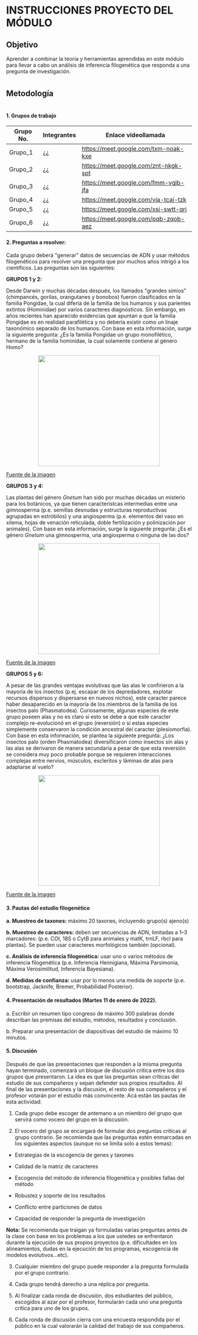 # INSTRUCCIONES PROYECTO DEL MÓDULO

## Objetivo

Aprender a combinar la teoría y herramientas aprendidas en este módulo para llevar a cabo un análisis de inferencia filogenética que responda a una pregunta de investigación.

#

## Metodología

#

#### 1. Grupos de trabajo

|Grupo No.|Integrantes|Enlace videollamada|
|---|---|---|
Grupo_1|¿¿|https://meet.google.com/txm-noak-kxe|
Grupo_2|¿¿ |https://meet.google.com/znt-nkgk-spt|
Grupo_3|¿¿|https://meet.google.com/fmm-vgjb-jfa|
Grupo_4|¿¿|https://meet.google.com/vja-tcaj-tzk|
Grupo_5|¿¿|https://meet.google.com/xsj-swtt-qrj|
Grupo_6|¿¿|https://meet.google.com/pqb-zqob-aez|


#### 2. Preguntas a resolver:

Cada grupo deberá "generar" datos de secuencias de ADN y usar métodos filogenéticos para resolver una pregunta que por muchos años intrigó a los científicos. Las preguntas son las siguientes:
  
**GRUPOS 1 y 2:**

Desde Darwin y muchas décadas después, los llamados "grandes simios" (chimpancés, gorilas, orangutanes y bonobos) fueron clasificados en la familia Pongidae, la cual difería de la familia de los humanos y sus parientes extintos (Hominidae) por varios caracteres diagnósticos. Sin embargo, en años recientes han aparecido evidencias que apuntan a que la familia Pongidae es en realidad parafilética y no debería existir como un linaje taxonómico separado de los humanos. Con base en esta información, surge la siguiente pregunta: ¿Es la familia Pongidae un grupo monofilético, hermano de la familia hominidae, la cual solamente contiene al género Homo?

<p align="center">
  <img src="http://2.bp.blogspot.com/-k6EpooOkiVc/UINAibmlKGI/AAAAAAAAPNI/9dedRrLnbzk/s1600/homino_tree_old.gif" width="330" height="300" />
</p>

[Fuente de la imagen](http://2.bp.blogspot.com/-k6EpooOkiVc/UINAibmlKGI/AAAAAAAAPNI/9dedRrLnbzk/s1600/homino_tree_old.gif)


**GRUPOS 3 y 4:**

Las plantas del género _Gnetum_ han sido por muchas décadas un misterio para los botánicos, ya que tienen característcas intermedias entre una gimnosperma (p.e. semillas desnudas y estructuras reproductivas agrupadas en estróbilos) y una angiosperma (p.e. elementos del vaso en xilema, hojas de venación reticulada, doble fertilización y polinización por animales). Con base en esta información, surge la siguiente pregunta: ¿Es el género _Gnetum_ una gimnosperma, una angiosperma o ninguna de las dos?

<p align="center">
  <img src="https://images.squarespace-cdn.com/content/v1/544591e6e4b0135285aeb5b6/1515445997181-DFSI4XBJNUCU3N0KD8VE/ke17ZwdGBToddI8pDm48kDEDYh4Y0JGhR6hzuwcJ44gUqsxRUqqbr1mOJYKfIPR7LoDQ9mXPOjoJoqy81S2I8N_N4V1vUb5AoIIIbLZhVYxCRW4BPu10St3TBAUQYVKcz6bs2FkMoqlrQIzq4g5ogDqXr_T7rMikH_TfPkEE4wwzGwe9KEhUq6A0DxOZf-75/6863727669_019293fded_b.jpg?format=750w" width="330" height="300" />
</p>

[Fuente de la imagen](https://images.squarespace-cdn.com/content/v1/544591e6e4b0135285aeb5b6/1515445997181-DFSI4XBJNUCU3N0KD8VE/ke17ZwdGBToddI8pDm48kDEDYh4Y0JGhR6hzuwcJ44gUqsxRUqqbr1mOJYKfIPR7LoDQ9mXPOjoJoqy81S2I8N_N4V1vUb5AoIIIbLZhVYxCRW4BPu10St3TBAUQYVKcz6bs2FkMoqlrQIzq4g5ogDqXr_T7rMikH_TfPkEE4wwzGwe9KEhUq6A0DxOZf-75/6863727669_019293fded_b.jpg?format=750w)

**GRUPOS 5 y 6:**

A pesar de las grandes ventajas evolutivas que las alas le confirieron a la mayoría de los insectos (p.ej. escapar de los depredadores, explotar recursos dispersos y dispersarse en nuevos nichos), este caracter parece haber desaparecido en la mayoría de los miembros de la familia de los insectos palo (Phasmatodea). Curiosamente, algunas especies de este grupo poseen alas y no es claro si esto se debe a que este caracter complejo re-evolucionó en el grupo (reversión) o si estas especies simplemente conservaron la condición ancestral del caracter (plesiomorfia). Con base en esta información, se plantea la siguiente pregunta: ¿Los insectos palo (orden Phasmatodea) diversificaron como insectos sin alas y las alas se derivaron de manera secundaria a pesar de que esta reversión se considera muy poco probable porque se requieren interacciones complejas entre nervios, músculos, escleritos y láminas de alas para adaptarse al vuelo? 

<p align="center">
  <img src="https://entomology.k-state.edu/images/insect-orders/from-display-case.jpg" width="330" height="300" />
</p>

[Fuente de la imagen](https://entomology.k-state.edu/extension/4-h-and-youth/Guide-to-Insect-Orders/phasmatodea.html)

#### 3. Pautas del estudio filogenético

**a. Muestreo de taxones:** máximo 20 taxones, incluyendo grupo(s) ajeno(s)

**b. Muestreo de caracteres:** deben ser secuencias de ADN, limitadas a 1–3 marcadores: (p.e. COI, 18S o CytB para animales y matK, trnLF, rbcl para plantas). Se pueden usar caracteres morfológicos también (opcional).

**c. Análisis de inferencia filogenética:** usar uno o varios métodos de inferencia filogenética (p.e. Inferencia Hennigiana, Máxima Parsimonia, Máxima Verosimilitud, Inferencia Bayesiana).

**d. Medidas de confianza:** usar por lo menos una medida de soporte (p.e. bootstrap, Jacknife, Bremer, Probabilidad Posterior).

#### 4. Presentación de resultados (Martes 11 de enero de 2022).

a. Escribir un resumen tipo congreso de máximo 300 palabras donde describan las premisas del estudio, métodos, resultados y conclusión.

b. Preparar una presentación de diapositivas del estudio de máximo 10 minutos.


#### 5. Discusión

Después de que las presentaciones que responden a la misma pregunta hayan terminado, comenzará un bloque de discusión crítica entre los dos grupos que presentaron. La idea es que las preguntas sean críticas del estudio de sus compañeros y sepan defender sus propios resultados. Al final de las presentaciones y la discusión, el resto de sus compañeros y el profesor votarán por el estudio más convincente. Acá están las pautas de esta actividad:

1. Cada grupo debe escoger de antemano a un miembro del grupo que servirá como vocero del grupo en la discusión. 
 
2. El vocero del grupo se encargará de formular dos preguntas críticas al grupo contrario. Se recomienda que las preguntas estén enmarcadas en los siguientes aspectos (aunque no se limita solo a estos temas):

- Estrategias de la escogencia de genes y taxones

- Calidad de la matriz de caracteres

- Escogencia del método de inferencia filogenética y posibles fallas del método

- Robustez y soporte de los resultados

- Conflicto entre particiones de datos

- Capacidad de responder la pregunta de investigación

**Nota:** Se recomienda que traigan ya formuladas varias preguntas antes de la clase con base en los problemas a los que ustedes se enfrentaron durante la ejecución de sus propios proyectos (p.e. dificultades en los alineamientos, dudas en la ejecución de los programas, escogencia de modelos evolutivos...etc).

3. Cualquier miembro del grupo puede responder a la pregunta formulada por el grupo contrario.

4. Cada grupo tendrá derecho a una réplica por pregunta.

5. Al finalizar cada ronda de discusión, dos estudiantes del público, escogidos al azar por el profesor, formularán cada uno una pregunta crítica para uno de los grupos.

6. Cada ronda de discusión cierra con una encuesta respondida por el público en la cual valorarán la calidad del trabajo de sus compañeros.
